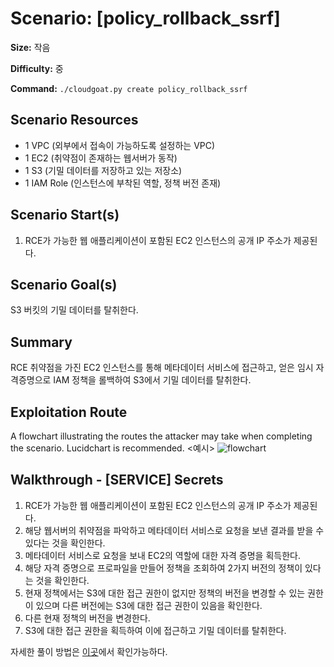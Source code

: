 # Scenario: [policy_rollback_ssrf]
**Size:** 작음

**Difficulty:** 중

**Command:** `./cloudgoat.py create policy_rollback_ssrf`

## Scenario Resources
- 1 VPC (외부에서 접속이 가능하도록 설정하는 VPC)
- 1 EC2 (취약점이 존재하는 웹서버가 동작)
- 1 S3 (기밀 데이터를 저장하고 있는 저장소)
- 1 IAM Role (인스턴스에 부착된 역할, 정책 버전 존재)

## Scenario Start(s)
1. RCE가 가능한 웹 애플리케이션이 포함된 EC2 인스턴스의 공개 IP 주소가 제공된다.


## Scenario Goal(s)
S3 버킷의 기밀 데이터를 탈취한다.

## Summary
RCE 취약점을 가진 EC2 인스턴스를 통해 메타데이터 서비스에 접근하고,
얻은 임시 자격증명으로 IAM 정책을 롤백하여 S3에서 기밀 데이터를 탈취한다.


## Exploitation Route
A flowchart illustrating the routes the attacker may take when completing the scenario. Lucidchart is recommended.
<예시>
![flowchart](https://github.com/user-attachments/assets/d85f94b4-a91b-4ff1-9dc1-02505b023392)

## Walkthrough - [SERVICE] Secrets

1. RCE가 가능한 웹 애플리케이션이 포함된 EC2 인스턴스의 공개 IP 주소가 제공된다.
2. 해당 웹서버의 취약점을 파악하고 메타데이터 서비스로 요청을 보낸 결과를 받을 수 있다는 것을 확인한다.
3. 메타데이터 서비스로 요청을 보내 EC2의 역할에 대한 자격 증명을 획득한다.
4. 해당 자격 증명으로 프로파일을 만들어 정책을 조회하여 2가지 버전의 정책이 있다는 것을 확인한다.
5. 현재 정책에서는 S3에 대한 접근 권한이 없지만 정책의 버전을 변경할 수 있는 권한이 있으며 다른 버전에는 S3에 대한 접근 권한이 있음을 확인한다.
6. 다른 현재 정책의 버전을 변경한다.
7. S3에 대한 접근 권한을 획득하여 이에 접근하고 기밀 데이터를 탈취한다.

자세한 풀이 방법은 [이곳](./cheat_sheet.md)에서 확인가능하다.  
